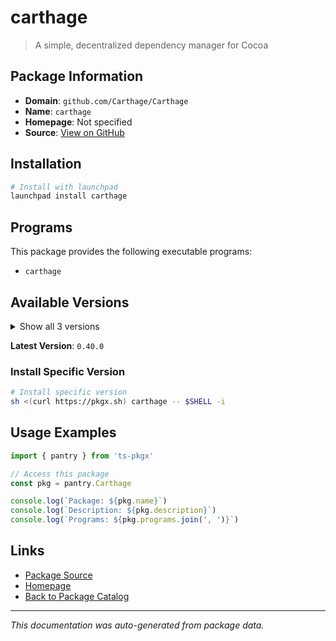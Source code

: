 # carthage

> A simple, decentralized dependency manager for Cocoa

## Package Information

- **Domain**: `github.com/Carthage/Carthage`
- **Name**: `carthage`
- **Homepage**: Not specified
- **Source**: [View on GitHub](https://github.com/pkgxdev/pantry/tree/main/projects/github.com/Carthage/Carthage/package.yml)

## Installation

```bash
# Install with launchpad
launchpad install carthage
```

## Programs

This package provides the following executable programs:

- `carthage`

## Available Versions

<details>
<summary>Show all 3 versions</summary>

- `0.40.0`, `0.39.1`, `0.39.0`

</details>

**Latest Version**: `0.40.0`

### Install Specific Version

```bash
# Install specific version
sh <(curl https://pkgx.sh) carthage -- $SHELL -i
```

## Usage Examples

```typescript
import { pantry } from 'ts-pkgx'

// Access this package
const pkg = pantry.Carthage

console.log(`Package: ${pkg.name}`)
console.log(`Description: ${pkg.description}`)
console.log(`Programs: ${pkg.programs.join(', ')}`)
```

## Links

- [Package Source](https://github.com/pkgxdev/pantry/tree/main/projects/github.com/Carthage/Carthage/package.yml)
- [Homepage](#)
- [Back to Package Catalog](../package-catalog.md)

---

*This documentation was auto-generated from package data.*
